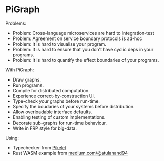 
# PiGraph

Problems:

* Problem: Cross-language microservices are hard to integration-test
* Problem: Agreement on service boundary protocols is ad-hoc
* Problem: It is hard to visualise your program.
* Problem: It is hard to ensure that you don't have cyclic deps in your programs.
* Problem: It is hard to quantify the effect boundaries of your programs.

With PiGraph:

* Draw graphs.
* Run programs.
* Compile for distributed computation.
* Experience correct-by-construction UI.
* Type-check your graphs before run-time.
* Specify the boudaries of your systems before distribution.
* Allow overloadable interface defaults.
* Enabling testing of custom implementations.
* Decorate sub-graphs for run-time behaviour.
* Write in FRP style for big-data.

Using:

* Typechecker from [Pikelet](https://github.com/pikelet-lang/pikelet#pikelet)
* Rust WASM example from [medium.com/@atulanand94](https://medium.com/@atulanand94/using-rust-modules-for-javascript-web-development-part-i-e6dec27df7b2)
